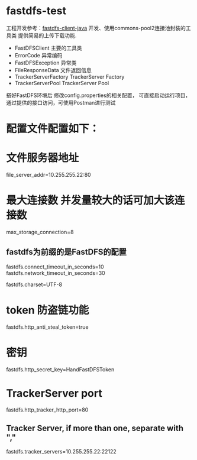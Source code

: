 # fastdfs-test

工程开发参考：[fastdfs-client-java](https://github.com/happyfish100/fastdfs-client-java)
开发、使用commons-pool2连接池封装的工具类
提供简易的上传下载功能.

* FastDFSClient 主要的工具类
* ErrorCode 异常编码
* FastDFSException 异常类
* FileResponseData 文件返回信息
* TrackerServerFactory TrackerServer Factory
* TrackerServerPool TrackerServer Pool

搭好FastDFS环境后
修改config.properties的相关配置，
可直接启动运行项目，通过提供的接口访问，可使用Postman进行测试

# 配置文件配置如下：

# 文件服务器地址
file_server_addr=10.255.255.22:80
# 最大连接数 并发量较大的话可加大该连接数
max_storage_connection=8

## fastdfs为前缀的是FastDFS的配置
fastdfs.connect_timeout_in_seconds=10
fastdfs.network_timeout_in_seconds=30

fastdfs.charset=UTF-8

# token 防盗链功能
fastdfs.http_anti_steal_token=true
# 密钥
fastdfs.http_secret_key=HandFastDFSToken

# TrackerServer port
fastdfs.http_tracker_http_port=80

## Tracker Server, if more than one, separate with ","

fastdfs.tracker_servers=10.255.255.22:22122



